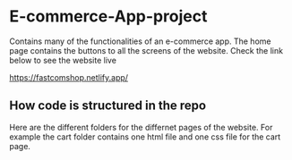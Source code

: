 # E-commerce-App-project
Contains many of the functionalities of an e-commerce app. The home page contains the buttons to all the screens of the website. Check the link below to see the website live

https://fastcomshop.netlify.app/

## How code is structured in the repo
Here are the different folders for the differnet pages of the website. For example the cart folder contains one html file and one css file for the cart page.
